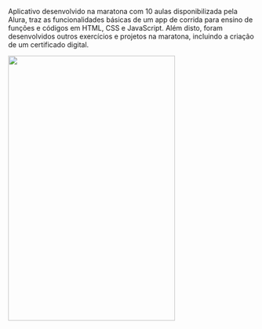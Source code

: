 Aplicativo desenvolvido na maratona com 10 aulas disponibilizada pela Alura, traz as funcionalidades básicas de um app de corrida para ensino de funções e códigos em HTML, CSS e JavaScript. Além disto, foram desenvolvidos outros exercícios e projetos na maratona, incluindo a criação de um certificado digital.


<img src="https://raw.githubusercontent.com/ChristopherHauschild/app-maratona-alura-quarentenadev/master/video.gif" width="340" height="540" align="center" />



